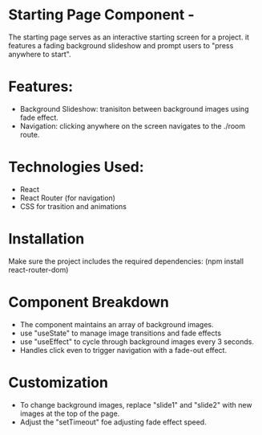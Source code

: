 # Starting Page Component -
The starting page serves as an interactive starting screen for a project. it features a fading background slideshow and prompt users to "press anywhere to start".

# Features:
- Background Slideshow: tranisiton between background images using fade effect.
- Navigation: clicking anywhere on the screen navigates to the ./room route.

# Technologies Used:
- React
- React Router (for navigation)
- CSS for trasition and animations

# Installation
Make sure the project includes the required dependencies: (npm install react-router-dom)

# Component Breakdown
- The component maintains an array of background images.
- use "useState" to manage image transitions and fade effects
- use "useEffect" to cycle through background images every 3 seconds.
- Handles click even to trigger navigation with a fade-out effect.

# Customization
- To change background images, replace "slide1" and "slide2" with new images at the top of the page.
- Adjust the "setTimeout" foe adjusting fade effect speed.